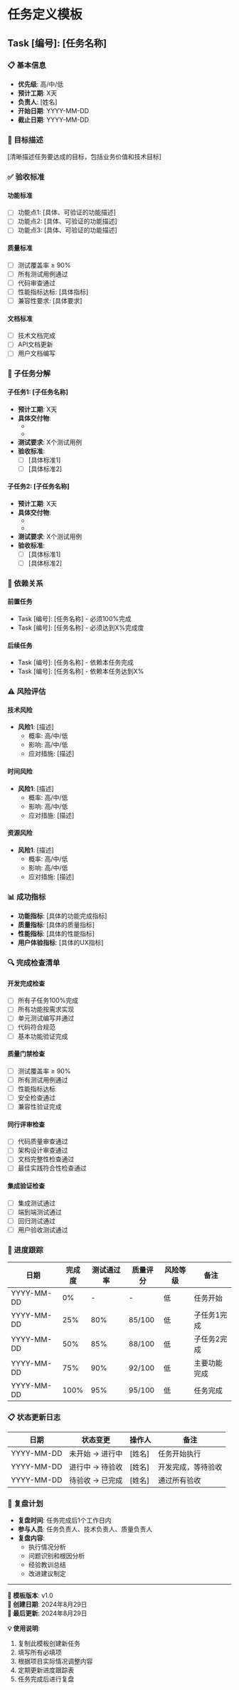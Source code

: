 # 任务定义模板

## Task [编号]: [任务名称]

### 📋 基本信息
- **优先级**: 高/中/低
- **预计工期**: X天
- **负责人**: [姓名]
- **开始日期**: YYYY-MM-DD
- **截止日期**: YYYY-MM-DD

### 🎯 目标描述
[清晰描述任务要达成的目标，包括业务价值和技术目标]

### ✅ 验收标准
#### 功能标准
- [ ] 功能点1: [具体、可验证的功能描述]
- [ ] 功能点2: [具体、可验证的功能描述]
- [ ] 功能点3: [具体、可验证的功能描述]

#### 质量标准
- [ ] 测试覆盖率 ≥ 90%
- [ ] 所有测试用例通过
- [ ] 代码审查通过
- [ ] 性能指标达标: [具体指标]
- [ ] 兼容性要求: [具体要求]

#### 文档标准
- [ ] 技术文档完成
- [ ] API文档更新
- [ ] 用户文档编写

### 🔧 子任务分解
#### 子任务1: [子任务名称]
- **预计工期**: X天
- **具体交付物**: 
  - [文件1]: [描述]
  - [文件2]: [描述]
- **测试要求**: X个测试用例
- **验收标准**:
  - [ ] [具体标准1]
  - [ ] [具体标准2]

#### 子任务2: [子任务名称]
- **预计工期**: X天
- **具体交付物**: 
  - [文件1]: [描述]
  - [文件2]: [描述]
- **测试要求**: X个测试用例
- **验收标准**:
  - [ ] [具体标准1]
  - [ ] [具体标准2]

### 🔗 依赖关系
#### 前置任务
- Task [编号]: [任务名称] - 必须100%完成
- Task [编号]: [任务名称] - 必须达到X%完成度

#### 后续任务
- Task [编号]: [任务名称] - 依赖本任务完成
- Task [编号]: [任务名称] - 依赖本任务达到X%

### ⚠️ 风险评估
#### 技术风险
- **风险1**: [描述]
  - 概率: 高/中/低
  - 影响: 高/中/低
  - 应对措施: [描述]

#### 时间风险
- **风险1**: [描述]
  - 概率: 高/中/低
  - 影响: 高/中/低
  - 应对措施: [描述]

#### 资源风险
- **风险1**: [描述]
  - 概率: 高/中/低
  - 影响: 高/中/低
  - 应对措施: [描述]

### 📊 成功指标
- **功能指标**: [具体的功能完成指标]
- **质量指标**: [具体的质量指标]
- **性能指标**: [具体的性能指标]
- **用户体验指标**: [具体的UX指标]

### 🔍 完成检查清单
#### 开发完成检查
- [ ] 所有子任务100%完成
- [ ] 所有功能按需求实现
- [ ] 单元测试编写并通过
- [ ] 代码符合规范
- [ ] 基本功能验证完成

#### 质量门禁检查
- [ ] 测试覆盖率 ≥ 90%
- [ ] 所有测试用例通过
- [ ] 性能指标达标
- [ ] 安全检查通过
- [ ] 兼容性验证完成

#### 同行评审检查
- [ ] 代码质量审查通过
- [ ] 架构设计审查通过
- [ ] 文档完整性检查通过
- [ ] 最佳实践符合性检查通过

#### 集成验证检查
- [ ] 集成测试通过
- [ ] 端到端测试通过
- [ ] 回归测试通过
- [ ] 用户验收测试通过

### 📝 进度跟踪
| 日期 | 完成度 | 测试通过率 | 质量评分 | 风险等级 | 备注 |
|------|--------|------------|----------|----------|------|
| YYYY-MM-DD | 0% | - | - | 低 | 任务开始 |
| YYYY-MM-DD | 25% | 80% | 85/100 | 低 | 子任务1完成 |
| YYYY-MM-DD | 50% | 85% | 88/100 | 低 | 子任务2完成 |
| YYYY-MM-DD | 75% | 90% | 92/100 | 低 | 主要功能完成 |
| YYYY-MM-DD | 100% | 95% | 95/100 | 低 | 任务完成 |

### 📋 状态更新日志
| 日期 | 状态变更 | 操作人 | 备注 |
|------|----------|--------|------|
| YYYY-MM-DD | 未开始 → 进行中 | [姓名] | 任务开始执行 |
| YYYY-MM-DD | 进行中 → 待验收 | [姓名] | 开发完成，等待验收 |
| YYYY-MM-DD | 待验收 → 已完成 | [姓名] | 通过所有验收 |

### 🔄 复盘计划
- **复盘时间**: 任务完成后1个工作日内
- **参与人员**: 任务负责人、技术负责人、质量负责人
- **复盘内容**: 
  - 执行情况分析
  - 问题识别和根因分析
  - 经验教训总结
  - 改进建议制定

---

**📝 模板版本**: v1.0  
**📅 创建日期**: 2024年8月29日  
**🔄 最后更新**: 2024年8月29日  

**💡 使用说明**: 
1. 复制此模板创建新任务
2. 填写所有必填项
3. 根据项目实际情况调整内容
4. 定期更新进度跟踪表
5. 任务完成后进行复盘